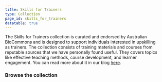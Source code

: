 ```yaml
---
title: Skills for Trainers
type: Collection
page_id: skills_for_trainers
datatable: true
---
```

The Skills for Trainers collection is curated and endorsed by Australian BioCommons and is designed to support individuals interested in upskilling as trainers. The collection consists of training materials and courses from reputable sources that we have personally found useful. They covers topics like effective teaching methods, course development, and learner engagement. You can read more about it in our blog [here](https://www.biocommons.org.au/blogs/skills-for-trainers).

### Browse the collection
